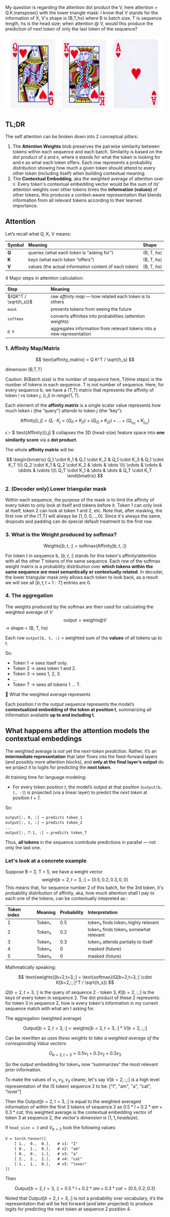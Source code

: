 My question is regarding the attention dot product the V, here attention = Q.K.transpose() with the lower triangle mask: 
I know that V stands for the information of X, V's shape is (B,T,hs) where B is batch size, T is sequence length, hs is the head size; 
when attention @ V, would this produce the prediction of next token of only the last token of the sequence?

![kqv.png](../pictures/kqv.png)

## TL;DR
The self attention can be broken down into 2 conceptual pillars:
1. The **Attention Weights** blob preserves the pairwise similarity between tokens within each sequence and each batch. Similarity is based on the dot product of `Q` and `K`, where `Q` stands for what the token is looking for and `K` as what each token offers.
Each row represents a probability distribution showing how much a given token should attend to every other token (including itself) when building contextual meaning.
2. The **Contextual Embedding**, aka the weighted average of attention over `V`.
Every token's contextual embedding vector would be the sum of its' attention weights over other tokens times the **information (values)** of other tokens, this produces a context-aware representation that blends information from all relevant tokens according to their learned importance.

## Attention

Let’s recall what Q, K, V means:

| Symbol | Meaning                                               | Shape      |
| :----- | :---------------------------------------------------- | :--------- |
| **Q**  | queries (what each token is “asking for”)             | (B, T, hs) |
| **K**  | keys (what each token “offers”)                       | (B, T, hs) |
| **V**  | values (the actual information content of each token) | (B, T, hs) |


4 Major steps in attention calculation:

| Step                  | Meaning                                                               |
|:----------------------| :-------------------------------------------------------------------- |
| $(QK^T / \sqrt{h_s})$ | raw *affinity map* — how related each token is to others              |
| `mask`                | prevents tokens from seeing the future                                |
| `softmax`             | converts affinities into probabilities (attention weights)            |
| `@ V`                 | aggregates information from relevant tokens into a new representation |

### 1. Affinity Map/Matrix

$$ \text{affinity_matrix} = Q K^T / \sqrt{h_s} $$ 

dimension (B,T,T)

Caution: B(Batch size) is the number of sequence here, T(time steps) is the number of tokens in each sequence. T is not number of sequence.
Here, for every sequence b, we have a (T,T) matrix that represents the affinity of token $i$ vs token $j$, $(i,j)$ in $range(1,T)$.

Each element of the **affinity matrix** is a single scalar value represents how much token *i* (the “query”) attends to token *j* (the “key”):

$$ \text{Affinity}[i, j] = Q_i \cdot K_j = (Q_{i1} \times K_{j1}) + (Q_{i2} \times K_{j2}) + ... + (Q_{i_{hs}} \times K_{j_{hs}}) $$

👉 $ \text{Affinity}[i,j] $ collapses the 3D (head-size) feature space into **one similarity score** via a **dot product**.

The whole **affinity matrix** will be:

$$
\begin{bmatrix}
Q_1 \cdot K_1 & Q_1 \cdot K_2 & Q_1 \cdot K_3 & Q_1 \cdot K_T \\\\
Q_2 \cdot K_1 & Q_2 \cdot K_2 & \dots & \dots \\\\
\vdots & \vdots & \ddots & \vdots \\\\
Q_T \cdot K_1 & \dots & \dots & Q_T \cdot K_T
\end{bmatrix}
$$


### 2. (Decoder only) Lower triangular mask
Within each sequence, the purpose of the mask is to limit the affinity of every token to only look at itself and tokens before it. Token 1 can only look at itself, token 2 can look at token 1 and 2, etc.
Note that, after masking, the first row of the (T,T) will always be $[1, 0, 0, .., 0]$. Since it's always the same, dropouts and padding can do special default treatment to the first row.

### 3. What is the Weight produced by softmax?

$$ \text{Weights}[b, t, :] = \text{softmax}(\text{Affinity}[b, t, :]) $$

For token t in sequence b, $[b,t,:]$ stands for this token's affinity/attention with all the other T tokens of the same sequence.
Each row of the softmax weight matrix is a probability distribution over **which tokens within the same sequence are most semantically or contextually related**.
In decoder, the lower triangular mask only allows each token to look back, as a result we will see all $[b,t, t+1:T]$ entries are 0.

### 4. The aggregation 
The weights produced by the softmax are then used for calculating the weighted average of $V$
$$ \text{output} = \text{weights} @ V $$
→ shape = (B, T, hs)

Each row `output[b, t, :]` = weighted sum of the **values** of all tokens up to *t*.

So:

* Token 1 → sees itself only.
* Token 2 → sees token 1 and 2.
* Token 3 → sees 1, 2, 3.
* …
* Token T → sees all tokens 1 … T.

🎯 What the weighted average represents

Each position *t* in the output sequence represents the model’s **contextualized embedding of the token at position t**, summarizing all information available **up to and including t**.

## What happens after the attention models the contextual embeddings
The weighted average is *not* yet the *next-token prediction*.
Rather, it’s an **intermediate representation** that later flows into the feed-forward layers (and possibly more attention blocks), and **only at the final layer’s output** do we project it to logits for predicting the **next token**.

At training time for language modeling:

* For every token position *t*, the model’s output at that position (`output[b, t, :]`) is projected (via a linear layer) to predict the *next token* at position *t + 1*.

So:

```text
output[:, 0, :] → predicts token_1
output[:, 1, :] → predicts token_2
...
output[:, T-1, :] → predicts token_T
```

Thus, **all tokens** in the sequence contribute predictions in parallel — not only the last one.


### Let's look at a concrete example
Suppose B = 3, T = 5, we have a weight vector 
$$\text{weight}[b=2,t=3,:] = [0.5, 0.2, 0.3, 0, 0]$$
This means that, for sequence number 2 of this batch, for the 3rd token, it's probability distribution of affinity, aka, how much attention shall I pay to each one of the tokens, can be contextually intepreted as :

| Token index | Meaning | Probability | Interpretation                        |
| :---------- | :------ | :---------- | :------------------------------------ |
| 1           | Token₁  | 0.5         | token₃ finds token₁ highly relevant   |
| 2           | Token₂  | 0.2         | token₃ finds token₂ somewhat relevant |
| 3           | Token₃  | 0.3         | token₃ attends partially to itself    |
| 4           | Token₄  | 0           | masked (future)                       |
| 5           | Token₅  | 0           | masked (future)                       |

Mathmatically speaking:

$$ \text{weights}[b=2,t=3,:] = \text{softmax}(Q[b=2,t=3,:] \cdot K[b=2,:,:]^T / \sqrt{h_s}) $$

$Q[b=2,t=3,:]$ is the query of sequence 2 - token 3, $K[b=2,:,:]$ is the keys of every token in sequence 2.
The dot product of these 2 represents: for token 3 in sequence 2, how is every token's information in my current sequence match with what am I asking for.

The aggregation (weighted average)

$$ \text{Output}[b=2, t=3, :] = \text{weights}[b=2,t=3,:] * \text{V}[b=2, :, :] $$

Can be rewritten as *uses these weights to take a weighted average of the corresponding Value vectors*:

$$ O_{b=2,t=3} = 0.5v_1 + 0.2v_2 + 0.3v_3 $$

So the output embedding for token₃ now “summarizes” the most relevant prior information.

To make the values of $v_1, v_2, v_3$ clearer, let's say $\text{V}[b=2, :, :]$ is a high level representation of the (5 token) sequence 2 to be: ["I", "am", "a", "cat", "lover"]

Then the $\text{Output}[b=2, t=3, :]$ is equal to the weighted averaged information of within the first 3 tokens of sequence 2 as $0.5*I + 0.2*am + 0.3*cat$, this weighted average is the contextual embedding vector of token 3 at sequence 2, the vector's dimension is $(1,1, head size)$.

If `head_size = 3` and $V_{b=2}$ took the following values:
```
V = torch.tensor([
    [ 1.,  0.,  0.],   # v1: "I"
    [ 0.,  1.,  0.],   # v2: "am"
    [ 0.,  0.,  1.],   # v3: "a"
    [ 2.,  2.,  2.],   # v4: "cat"
    [-1.,  1.,  0.],   # v5: "lover"
])  
```
Then 

$$\text{Output}[b=2, t=3, :] = 0.5*I + 0.2*am + 0.3*cat = [0.5, 0.2, 0.3]$$

Noted that $\text{Output}[b=2, t=3, :]$ is not a probability over vocabulary; it’s the representation that will be fed forward (and later projected) to produce logits for predicting the next token at sequence 2 position 4.

